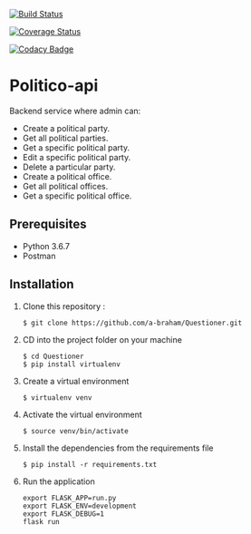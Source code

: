 [![Build Status](https://api.travis-ci.org/lenileiro/politico-api.svg?branch=develop)](https://travis-ci.org/lenileiro/politico-api) 

[![Coverage Status](https://coveralls.io/repos/github/lenileiro/politico-api/badge.svg?branch=develop)](https://coveralls.io/github/lenileiro/politico-api?branch=develop)

[![Codacy Badge](https://api.codacy.com/project/badge/Grade/a2ba7d88ba0b45189d58fd361e33cea6)](https://www.codacy.com/app/lenileiro/politico-api?utm_source=github.com&amp;utm_medium=referral&amp;utm_content=lenileiro/politico-api&amp;utm_campaign=Badge_Grade)

# Politico-api
Backend service where admin can: 
 - Create a political party.
 - Get all political parties.
 - Get a specific political party.
 - Edit a specific political party.
 - Delete a particular party.
 - Create a political office.
 - Get all political offices.
 - Get a specific political office.

## Prerequisites
- Python 3.6.7 
- Postman


## Installation
1. Clone this repository :

	```
    $ git clone https://github.com/a-braham/Questioner.git
    ```

2. CD into the project folder on your machine

	```
    $ cd Questioner
    $ pip install virtualenv
    ```

3. Create a virtual environment

    ```
    $ virtualenv venv
    ```

4. Activate the virtual environment

	```
    $ source venv/bin/activate
    ```

5. Install the dependencies from the requirements file

	```
    $ pip install -r requirements.txt
    ```

6. Run the application

    ```
    export FLASK_APP=run.py
    export FLASK_ENV=development
    export FLASK_DEBUG=1
    flask run
    ```
